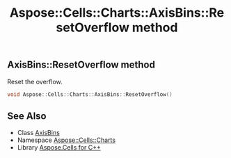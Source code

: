 ﻿---
title: Aspose::Cells::Charts::AxisBins::ResetOverflow method
linktitle: ResetOverflow
second_title: Aspose.Cells for C++ API Reference
description: 'Aspose::Cells::Charts::AxisBins::ResetOverflow method. Reset the overflow in C++.'
type: docs
weight: 1800
url: /cpp/aspose.cells.charts/axisbins/resetoverflow/
---
## AxisBins::ResetOverflow method


Reset the overflow.

```cpp
void Aspose::Cells::Charts::AxisBins::ResetOverflow()
```

## See Also

* Class [AxisBins](../)
* Namespace [Aspose::Cells::Charts](../../)
* Library [Aspose.Cells for C++](../../../)
